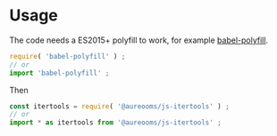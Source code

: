 # Usage

The code needs a ES2015+ polyfill to work, for example
[babel-polyfill](https://babeljs.io/docs/usage/polyfill).
```js
require( 'babel-polyfill' ) ;
// or
import 'babel-polyfill' ;
```

Then
```js
const itertools = require( '@aureooms/js-itertools' ) ;
// or
import * as itertools from '@aureooms/js-itertools' ;
```
